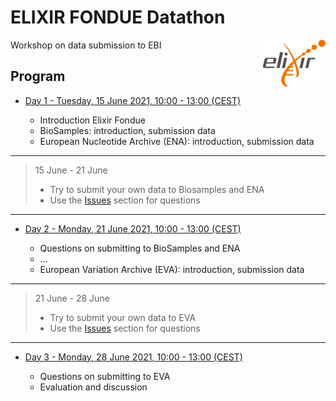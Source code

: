 # ELIXIR FONDUE Datathon 

<img align="right" src="images/logo_elixir.png" width="100"/>

Workshop on data submission to EBI

## Program

* [Day 1 - Tuesday, 15 June 2021, 10:00 - 13:00 (CEST)](day_1.md)

  - Introduction Elixir Fondue
  - BioSamples: introduction, submission data
  - European Nucleotide Archive (ENA): introduction, submission data

---
  
> 15 June - 21 June
>
>  - Try to submit your own data to Biosamples and ENA
>  - Use the [Issues](../../../issues) section for questions

---

* [Day 2 - Monday, 21 June 2021, 10:00 - 13:00 (CEST)](day_2.md)

  - Questions on submitting to BioSamples and ENA  
  - ...
  - European Variation Archive (EVA): introduction, submission data

---

> 21 June - 28 June
>
>  - Try to submit your own data to EVA
>  - Use the [Issues](../../../issues) section for questions
  
---

* [Day 3 - Monday, 28 June 2021, 10:00 - 13:00 (CEST)](day_3.md)

  - Questions on submitting to EVA
  - Evaluation and discussion



